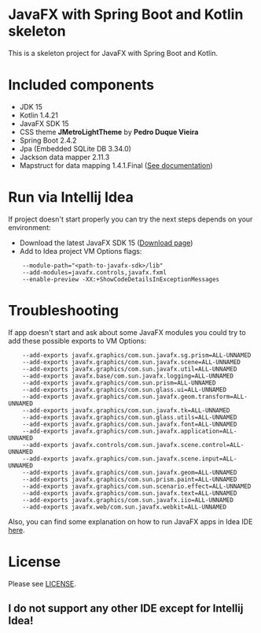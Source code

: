 # JavaFX with Spring Boot and Kotlin skeleton
This is a skeleton project for JavaFX with Spring Boot and Kotlin.

# Included components
  - JDK 15
  - Kotlin 1.4.21
  - JavaFX SDK 15
  - CSS theme **JMetroLightTheme** by **Pedro Duque Vieira**
  - Spring Boot 2.4.2
  - Jpa (Embedded SQLite DB 3.34.0)
  - Jackson data mapper 2.11.3
  - Mapstruct for data mapping 1.4.1.Final ([See documentation](https://mapstruct.org/))

# Run via Intellij Idea
If project doesn't start properly you can try the next steps depends on your environment:

  - Download the latest JavaFX SDK 15 ([Download page](https://gluonhq.com/products/javafx/))
  - Add to Idea project VM Options flags:
```
    --module-path="<path-to-javafx-sdk>/lib" 
    --add-modules=javafx.controls,javafx.fxml 
    --enable-preview -XX:+ShowCodeDetailsInExceptionMessages
```

# Troubleshooting
If app doesn't start and ask about some JavaFX modules you could try to add these possible exports to VM Options:

```
    --add-exports javafx.graphics/com.sun.javafx.sg.prism=ALL-UNNAMED 
    --add-exports javafx.graphics/com.sun.javafx.scene=ALL-UNNAMED 
    --add-exports javafx.graphics/com.sun.javafx.util=ALL-UNNAMED 
    --add-exports javafx.base/com.sun.javafx.logging=ALL-UNNAMED 
    --add-exports javafx.graphics/com.sun.prism=ALL-UNNAMED 
    --add-exports javafx.graphics/com.sun.glass.ui=ALL-UNNAMED 
    --add-exports javafx.graphics/com.sun.javafx.geom.transform=ALL-UNNAMED 
    --add-exports javafx.graphics/com.sun.javafx.tk=ALL-UNNAMED 
    --add-exports javafx.graphics/com.sun.glass.utils=ALL-UNNAMED 
    --add-exports javafx.graphics/com.sun.javafx.font=ALL-UNNAMED 
    --add-exports javafx.graphics/com.sun.javafx.application=ALL-UNNAMED 
    --add-exports javafx.controls/com.sun.javafx.scene.control=ALL-UNNAMED 
    --add-exports javafx.graphics/com.sun.javafx.scene.input=ALL-UNNAMED 
    --add-exports javafx.graphics/com.sun.javafx.geom=ALL-UNNAMED 
    --add-exports javafx.graphics/com.sun.prism.paint=ALL-UNNAMED 
    --add-exports javafx.graphics/com.sun.scenario.effect=ALL-UNNAMED 
    --add-exports javafx.graphics/com.sun.javafx.text=ALL-UNNAMED 
    --add-exports javafx.graphics/com.sun.javafx.iio=ALL-UNNAMED 
    --add-exports javafx.web/com.sun.javafx.webkit=ALL-UNNAMED 
```

Also, you can find some explanation on how to run JavaFX apps in Idea IDE [here](https://www.jetbrains.com/help/idea/javafx.html#add-javafx-lib).

# License
Please see [LICENSE](https://github.com/seregaSLM/javafx-spring-boot-kotlin-skeleton/blob/main/LICENSE).

## I do not support any other IDE except for Intellij Idea!
